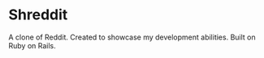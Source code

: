 # Shreddit

A clone of Reddit. Created to showcase my development abilities. Built on Ruby on Rails.
